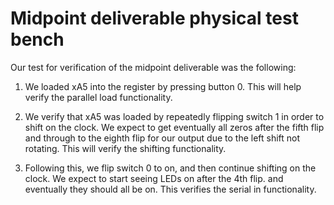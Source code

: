# Midpoint deliverable physical test bench
Our test for verification of the midpoint deliverable was the following:
1. We loaded xA5 into the register by pressing button 0. This will help verify the parallel load functionality.

2. We verify that xA5 was loaded by repeatedly flipping switch 1 in order to shift on the clock. We expect to get eventually all zeros after the fifth flip and through to the eighth flip for our output due to the left shift not rotating. This will verify the shifting functionality.

3. Following this, we flip switch 0 to on, and then continue shifting on the clock. We expect to start seeing LEDs on after the 4th flip. and eventually they should all be on. This verifies the serial in functionality.
